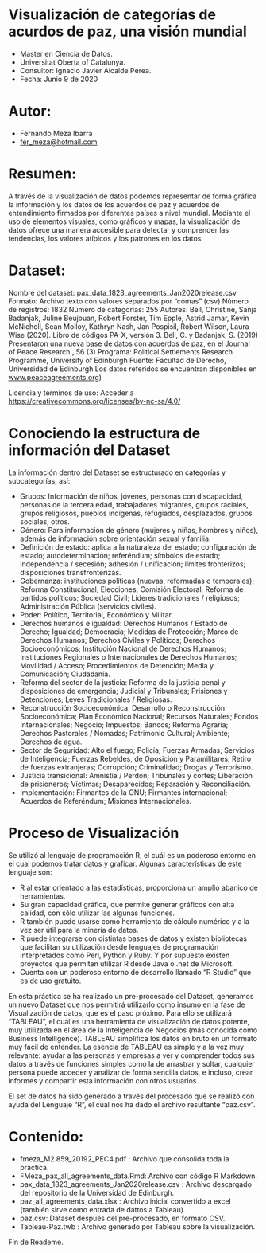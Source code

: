 # Visualización de categorías de acurdos de paz, una visión mundial

* Master en Ciencia de Datos.
* Universitat Oberta of Catalunya.
* Consultor: Ignacio Javier Alcalde Perea.
* Fecha: Junio 9 de 2020

# Autor:
* Fernando Meza Ibarra
* fer_meza@hotmail.com

# Resumen:

A través de la visualización de datos podemos representar de forma gráfica la información y los datos de los acuerdos de paz y acuerdos de entendimiento firmados por diferentes países a nivel mundial. Mediante el uso de elementos visuales, como gráficos y mapas, la visualización de datos ofrece una manera accesible para detectar y comprender las tendencias, los valores atípicos y los patrones en los datos.

# Dataset:

Nombre del dataset:	pax_data_1823_agreements_Jan2020release.csv
Formato:	Archivo texto con valores separados por “comas” (csv)
Número de registros:	1832
Número de categorías:	255
Autores:	Bell, Christine, Sanja Badanjak, Juline Beujouan, Robert Forster, Tim Epple, Astrid Jamar, Kevin McNicholl, Sean Molloy, Kathryn Nash, Jan Pospisil, Robert Wilson, Laura Wise (2020). Libro de códigos PA-X, versión 3.
Bell, C. y Badanjak, S. (2019) Presentaron una nueva base de datos con acuerdos de paz,  en  el Journal of Peace Research , 56 (3)
Programa:	Political Settlements Research Programme, University of Edinburgh
Fuente:	Facultad de Derecho, Universidad de Edinburgh
Los datos referidos se encuentran disponibles en www.peaceagreements.org)

Licencia y términos de uso:	Acceder a https://creativecommons.org/licenses/by-nc-sa/4.0/

# Conociendo la estructura de información del Dataset

La información dentro del Dataset se estructurado en categorías y subcategorías, así:
 
* Grupos: Información de niños, jóvenes, personas con discapacidad, personas de la tercera edad, trabajadores migrantes, grupos raciales, grupos religiosos, pueblos indígenas, refugiados, desplazados, grupos sociales, otros.
* Género: Para información de género (mujeres y niñas, hombres y niños), además de información sobre orientación sexual y familia.
*	Definición de estado: aplica a la naturaleza del estado; configuración de estado; autodeterminación; referéndum; símbolos de estado; independencia / secesión; adhesión / unificación; límites fronterizos; disposiciones transfronterizas.
*	Gobernanza: instituciones políticas (nuevas, reformadas o temporales); Reforma Constitucional; Elecciones; Comisión Electoral; Reforma de partidos políticos; Sociedad Civil; Líderes tradicionales / religiosos; Administración Pública (servicios civiles).
*	Poder: Político, Territorial, Económico y Militar.
*	Derechos humanos e igualdad: Derechos Humanos / Estado de Derecho; Igualdad; Democracia; Medidas de Protección; Marco de Derechos Humanos; Derechos Civiles y Políticos; Derechos Socioeconómicos; Institución Nacional de Derechos Humanos; Instituciones Regionales o Internacionales de Derechos Humanos; Movilidad / Acceso; Procedimientos de Detención; Media y Comunicación; Ciudadanía.
*	Reforma del sector de la justicia: Reforma de la justicia penal y disposiciones de emergencia; Judicial y Tribunales; Prisiones y Detenciones; Leyes Tradicionales / Religiosas.
*	Reconstrucción Socioeconómica: Desarrollo o Reconstrucción Socioeconómica; Plan Económico Nacional; Recursos Naturales; Fondos Internacionales; Negocio; Impuestos; Bancos; Reforma Agraria; Derechos Pastorales / Nómadas; Patrimonio Cultural; Ambiente; Derechos de agua.
*	Sector de Seguridad:  Alto el fuego; Policía; Fuerzas Armadas; Servicios de Inteligencia; Fuerzas Rebeldes, de Oposición y Paramilitares; Retiro de fuerzas extranjeras; Corrupción; Criminalidad; Drogas y Terrorismo.
*	Justicia transicional: Amnistía / Perdón; Tribunales y cortes; Liberación de prisioneros; Víctimas; Desaparecidos; Reparación y Reconciliación.
*	Implementación: Firmantes de la ONU; Firmantes internacional; Acuerdos de Referéndum; Misiones Internacionales.
 
# Proceso de Visualización
Se utilizó al lenguaje de programación R, el cuál es un poderoso entorno en el cual podemos tratar datos y graficar.  Algunas características de este lenguaje son:

*	R al estar orientado a las estadísticas, proporciona un amplio abanico de herramientas.
*	Su gran capacidad gráfica, que permite generar gráficos con alta calidad, con sólo utilizar las algunas funciones.
*	R también puede usarse como herramienta de cálculo numérico y a la vez ser útil para la minería de datos.
*	R puede integrarse con distintas bases de datos y existen bibliotecas que facilitan su utilización desde lenguajes de programación interpretados como Perl, Python y Ruby. Y por supuesto existen proyectos que permiten utilizar R desde Java o .net de Microsoft.
*	Cuenta con un poderoso entorno de desarrollo llamado “R Studio” que es de uso gratuito.

En esta práctica se ha realizado un pre-procesado del Dataset, generamos un nuevo Dataset que nos permitirá utilizarlo como insumo en la fase de Visualización de datos, que es el paso próximo.
Para ello se utilizará “TABLEAU”, el cuál es una herramienta de visualización de datos potente, muy utilizada en el área de la Inteligencia de Negocios (más conocida como Business Intelligence).
TABLEAU simplifica los datos en bruto en un formato muy fácil de entender. La esencia de TABLEAU es simple y a la vez muy relevante: ayudar a las personas y empresas a ver y comprender todos sus datos a través de funciones simples como la de arrastrar y soltar, cualquier persona puede acceder y analizar de forma sencilla datos, e incluso, crear informes y compartir esta información con otros usuarios.

El set de datos ha sido generado a través del procesado que se realizó con ayuda del Lenguaje “R”, el cual nos ha dado el archivo resultante “paz.csv”.


# Contenido:  
 
* fmeza_M2.859_20192_PEC4.pdf : Archivo que consolida toda la práctica.
* FMeza_pax_all_agreements_data.Rmd: Archivo con código R Markdown.  
* pax_data_1823_agreements_Jan2020release.csv : Archivo descargado del repositorio de la Universidad de Edinburgh.
* paz_all_agreements_data.xlsx : Archivo inicial convertido a excel (también sirve como entrada de dattos a Tableau).
* paz.csv: Dataset después del pre-procesado, en formato CSV.
* Tableau-Paz.twb : Archivo generado por Tableau sobre la visualización.

Fin de Reademe.
